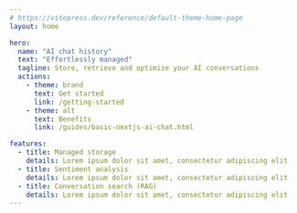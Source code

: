 ```yaml
---
# https://vitepress.dev/reference/default-theme-home-page
layout: home

hero:
  name: "AI chat history"
  text: "Effortlessly managed"
  tagline: Store, retrieve and optimize your AI conversations
  actions:
    - theme: brand
      text: Get started
      link: /getting-started
    - theme: alt
      text: Benefits
      link: /guides/basic-nextjs-ai-chat.html

features:
  - title: Managed storage
    details: Lorem ipsum dolor sit amet, consectetur adipiscing elit
  - title: Sentiment analysis
    details: Lorem ipsum dolor sit amet, consectetur adipiscing elit
  - title: Conversation search (RAG)
    details: Lorem ipsum dolor sit amet, consectetur adipiscing elit
---
```



